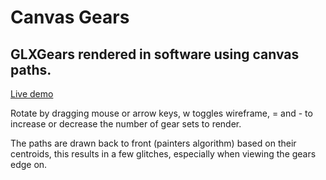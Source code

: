 # Canvas Gears

## GLXGears rendered in software using canvas paths.

[Live demo](https://jdougu.github.io/canvas-gears/)

Rotate by dragging mouse or arrow keys, w toggles wireframe, = and - to
increase or decrease the number of gear sets to render.

The paths are drawn back to front (painters algorithm) based on their centroids,
this results in a few glitches, especially when viewing the gears edge on.
